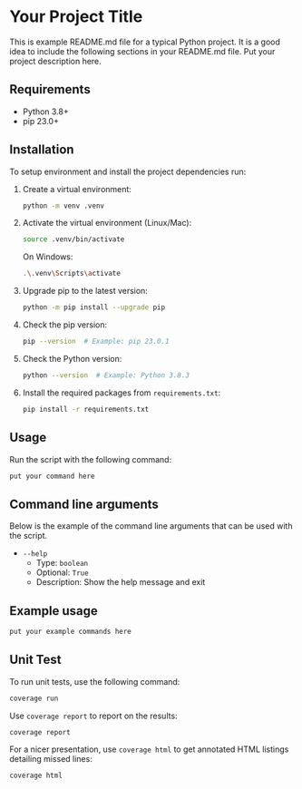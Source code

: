 # Your Project Title

This is example README.md file for a typical Python project. It is a good idea to include the following sections in your README.md file.
Put your project description here.

## Requirements
 - Python 3.8+
 - pip 23.0+

## Installation

To setup environment and install the project dependencies run:

1. Create a virtual environment:
   ```bash
   python -m venv .venv
   ```

2. Activate the virtual environment (Linux/Mac):
   ```bash
   source .venv/bin/activate
   ```

   On Windows:
   ```bash
   .\.venv\Scripts\activate
   ```

3. Upgrade pip to the latest version:
   ```bash
   python -m pip install --upgrade pip
   ```

4. Check the pip version:
   ```bash
   pip --version  # Example: pip 23.0.1
   ```

5. Check the Python version:
   ```bash
   python --version  # Example: Python 3.8.3
   ```

6. Install the required packages from `requirements.txt`:
   ```bash
   pip install -r requirements.txt
   ```

## Usage

Run the script with the following command:

```bash
put your command here
```

## Command line arguments

 Below is the example of the command line arguments that can be used with the script.

- `--help`
   - Type: `boolean`
   - Optional: `True`
   - Description: Show the help message and exit

## Example usage

```bash
put your example commands here
```

## Unit Test

To run unit tests, use the following command:

```bash
coverage run
```

Use `coverage report` to report on the results:

```bash
coverage report
```

For a nicer presentation, use `coverage html` to get annotated HTML listings detailing missed lines:

```bash
coverage html
```

